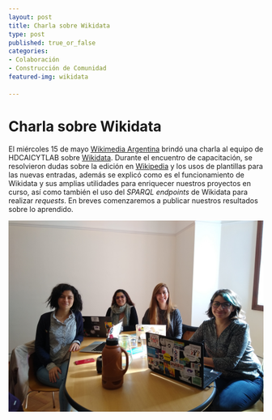 ```yaml
---
layout: post
title: Charla sobre Wikidata
type: post
published: true_or_false
categories:
- Colaboración
- Construcción de Comunidad
featured-img: wikidata

---
```


# Charla sobre Wikidata

El miércoles 15 de mayo [Wikimedia Argentina](https://www.wikimedia.org.ar/) brindó una charla al equipo de HDCAICYTLAB sobre [Wikidata](http://wikidata.org/). 
Durante el encuentro de capacitación, se resolvieron dudas sobre la edición en [Wikipedia](https://www.wikipedia.org/) y los usos de plantillas para las nuevas entradas, además se explicó como es el funcionamiento de Wikidata y sus amplias utilidades para enriquecer nuestros proyectos en curso, así como también el uso del *SPARQL endpoints* de Wikidata para realizar *requests*. En breves comenzaremos a publicar nuestros resultados sobre lo aprendido.


![wikidata-encuentro](/assets/img/posts/wikidata-encuentro.jpg)

